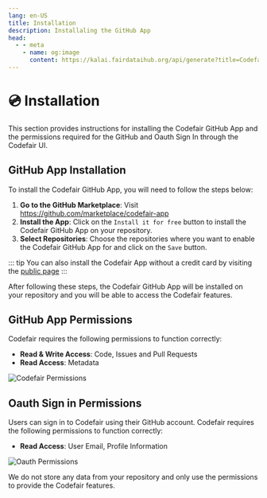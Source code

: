 ```yaml
---
lang: en-US
title: Installation
description: Installaling the GitHub App
head:
  - - meta
    - name: og:image
      content: https://kalai.fairdataihub.org/api/generate?title=Codefair%20Documentation&description=Installing%20the%20GitHub%20App&app=codefair&org=fairdataihub
---
```


# :cd: Installation

This section provides instructions for installing the Codefair GitHub App and the permissions required for the GitHub and Oauth Sign In through the Codefair UI.

## GitHub App Installation

To install the Codefair GitHub App, you will need to follow the steps below:

1. **Go to the GitHub Marketplace**: Visit https://github.com/marketplace/codefair-app
2. **Install the App**: Click on the `Install it for free` button to install the Codefair GitHub App on your repository.
3. **Select Repositories**: Choose the repositories where you want to enable the Codefair GitHub App for and click on the `Save` button.

::: tip
You can also install the Codefair App without a credit card by visiting the [public page](https://github.com/apps/codefair-app)
:::

After following these steps, the Codefair GitHub App will be installed on your repository and you will be able to access the Codefair features.

## GitHub App Permissions

Codefair requires the following permissions to function correctly:

- **Read & Write Access**: Code, Issues and Pull Requests
- **Read Access**: Metadata

![Codefair Permissions](/codefair-permissions.png)

## Oauth Sign in Permissions

Users can sign in to Codefair using their GitHub account. Codefair requires the following permissions to function correctly:

- **Read Access**: User Email, Profile Information

![Oauth Permissions](/oauth-permissions.png)

We do not store any data from your repository and only use the permissions to provide the Codefair features.
